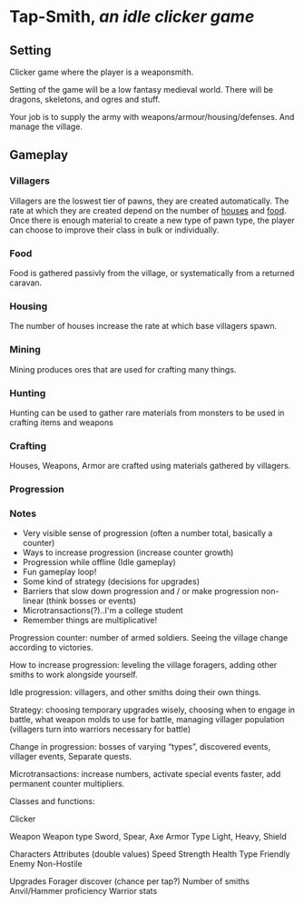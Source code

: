 # Tap-Smith, _an idle clicker game_

## Setting
Clicker game where the player is a weaponsmith.

Setting of the game will be a low fantasy medieval world. There will be dragons, skeletons, and ogres and stuff.

Your job is to supply the army with weapons/armour/housing/defenses. And manage the village.



## Gameplay

### Villagers
Villagers are the loswest tier of pawns, they are created automatically. The rate at which they are created depend on the number of [houses](#Housing) and [food](#Food). Once there is enough material to create a new type of pawn type, the player can choose to improve their class in bulk or individually.

### Food
Food is gathered passivly from the village, or systematically from a returned caravan.

### Housing
The number of houses increase the rate at which base villagers spawn.

### Mining
Mining produces ores that are used for crafting many things.

### Hunting
Hunting can be used to gather rare materials from monsters to be used in crafting items and weapons

### Crafting
Houses, Weapons, Armor are crafted using materials gathered by villagers.

### Progression


### Notes
* Very visible sense of progression (often a number total, basically a counter)
* Ways to increase progression (increase counter growth)
* Progression while offline (Idle gameplay)
* Fun gameplay loop!
* Some kind of strategy (decisions for upgrades)
* Barriers that slow down progression and / or make progression non-linear (think bosses or events)
* Microtransactions(?)..I'm a college student
* Remember things are multiplicative!


 
Progression counter: number of armed soldiers. Seeing the village change according to victories.

How to increase progression: leveling the village foragers, adding other smiths to work alongside yourself.

Idle progression: villagers, and other smiths doing their own things.

Strategy: choosing temporary upgrades wisely, choosing when to engage in battle, what weapon molds to use for battle, managing villager population (villagers turn into warriors necessary for battle)

Change in progression: bosses of varying “types”, discovered events, villager events, Separate quests.

Microtransactions: increase numbers, activate special events faster, add permanent counter multipliers.




Classes and functions:

Clicker

Weapon
Weapon type
Sword, Spear, Axe
Armor Type
Light, Heavy, Shield

Characters
Attributes (double values)
Speed
Strength
Health
Type
Friendly
Enemy
Non-Hostile

Upgrades
Forager discover (chance per tap?)
Number of smiths
Anvil/Hammer proficiency
Warrior stats
